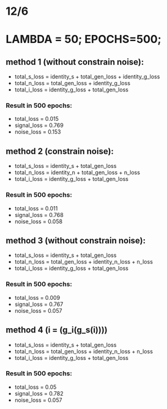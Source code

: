 # 12/6
# LAMBDA = 50; EPOCHS=500;


## method 1 (without constrain noise):

- total_s_loss = identity_s + total_gen_loss + identity_g_loss
- total_n_loss = total_gen_loss + identity_g_loss
- total_i_loss = identity_g_loss + total_gen_loss
### Result in 500 epochs:
- total_loss = 0.015
- signal_loss = 0.769
- noise_loss = 0.153

## method 2 (constrain noise):

- total_s_loss = identity_s + total_gen_loss
- total_n_loss = identity_n + total_gen_loss + n_loss
- total_i_loss = identity_g_loss + total_gen_loss

### Result in 500 epochs:

- total_loss = 0.011
- signal_loss = 0.768
- noise_loss = 0.058 


## method 3 (without constrain noise):
- total_s_loss = identity_s + total_gen_loss
- total_n_loss = total_gen_loss + identity_n_loss + n_loss
- total_i_loss = identity_g_loss + total_gen_loss

### Result in 500 epochs:

- total_loss = 0.009
- signal_loss = 0.767
- noise_loss = 0.057

## method 4 (i = (g_i(g_s(i))))

- total_s_loss = identity_s + total_gen_loss
- total_n_loss = total_gen_loss + identity_n_loss + n_loss
- total_i_loss = identity_g_loss + total_gen_loss

### Result in 500 epochs:

- total_loss = 0.05
- signal_loss = 0.782
- noise_loss = 0.057


